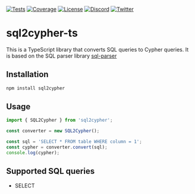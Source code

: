 [![Tests](https://img.shields.io/github/actions/workflow/status/falkordb/sql2cypher-ts/ci.yml?branch=main)](https://github.com/falkordb/sql2cypher-ts/actions/workflows/ci.yml)
[![Coverage](https://codecov.io/gh/falkordb/sql2cypher-ts/branch/main/graph/badge.svg?token=nNxm2N0Xrl)](https://codecov.io/gh/falkordb/sql2cypher-ts)
[![License](https://img.shields.io/github/license/falkordb/sql2cypher-ts.svg)](https://github.com/falkordb/sql2cypher-ts/blob/main/LICENSE)
[![Discord](https://img.shields.io/discord/1146782921294884966.svg?style=social&logo=discord)](https://discord.com/invite/99y2Ubh6tg)
[![Twitter](https://img.shields.io/twitter/follow/falkordb?style=social)](https://twitter.com/falkordb)

# sql2cypher-ts

This is a TypeScript library that converts SQL queries to Cypher queries. It is based on the SQL parser library [sql-parser](https://www.npmjs.com/package/node-sql-parser)

## Installation

```bash
npm install sql2cypher
```

## Usage

```typescript
import { SQL2Cypher } from 'sql2cypher';

const converter = new SQL2Cypher();

const sql = 'SELECT * FROM table WHERE column = 1';
const cypher = converter.convert(sql);
console.log(cypher);
```

## Supported SQL queries

- SELECT
